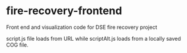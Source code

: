 # fire-recovery-frontend
Front end and visualization code for DSE fire recovery project

script.js file loads from URL while scriptAlt.js loads from a locally saved COG file.
